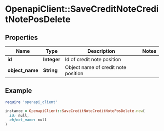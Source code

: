 # OpenapiClient::SaveCreditNoteCreditNotePosDelete

## Properties

| Name | Type | Description | Notes |
| ---- | ---- | ----------- | ----- |
| **id** | **Integer** | Id of credit note position |  |
| **object_name** | **String** | Object name of credit note position |  |

## Example

```ruby
require 'openapi_client'

instance = OpenapiClient::SaveCreditNoteCreditNotePosDelete.new(
  id: null,
  object_name: null
)
```

